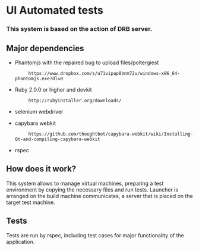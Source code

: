 # UI Automated tests
### This system is based on the action of DRB server.

## Major dependencies 

* Phantomjs with the repaired bug to upload files/poltergiest

           https://www.dropbox.com/s/u71vipap8bnm72u/windows-x86_64-phantomjs.exe?dl=0
           
* Ruby 2.0.0 or higher and devkit
           
           http://rubyinstaller.org/downloads/
           
* selenium webdriver
* capybara webkit 

           https://github.com/thoughtbot/capybara-webkit/wiki/Installing-Qt-and-compiling-capybara-webkit
            
* rspec

## How does it work?

This system allows to manage virtual machines, preparing a test environment by copying the necessary files and run tests.
Launcher is arranged on the build machine communicates, a server that is placed on the target test machine.

## Tests

Tests are run by rspec, including test cases for major functionality of the application.
           
      
     
     
     
